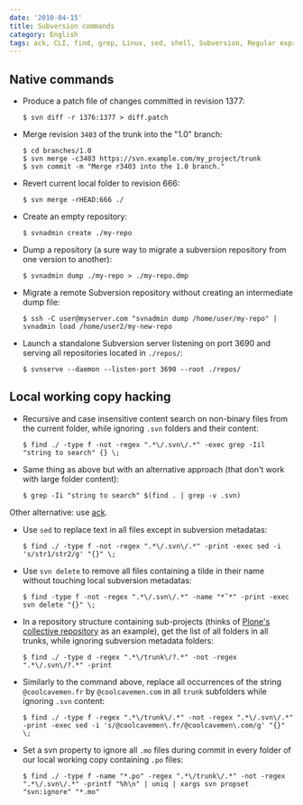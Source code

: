 ```yaml
---
date: '2010-04-15'
title: Subversion commands
category: English
tags: ack, CLI, find, grep, Linux, sed, shell, Subversion, Regular expression
---
```


## Native commands

- Produce a patch file of changes committed in revision 1377:

  ```shell-session
  $ svn diff -r 1376:1377 > diff.patch
  ```

- Merge revision `3403` of the trunk into the "1.0" branch:

  ```shell-session
  $ cd branches/1.0
  $ svn merge -c3403 https://svn.example.com/my_project/trunk
  $ svn commit -m "Merge r3403 into the 1.0 branch."
  ```

- Revert current local folder to revision 666:

  ```shell-session
  $ svn merge -rHEAD:666 ./
  ```

- Create an empty repository:

  ```shell-session
  $ svnadmin create ./my-repo
  ```

- Dump a repository (a sure way to migrate a subversion repository from one version to another):

  ```shell-session
  $ svnadmin dump ./my-repo > ./my-repo.dmp
  ```

- Migrate a remote Subversion repository without creating an intermediate dump file:

  ```shell-session
  $ ssh -C user@myserver.com "svnadmin dump /home/user/my-repo" | svnadmin load /home/user2/my-new-repo
  ```

- Launch a standalone Subversion server listening on port 3690 and serving all repositories located in `./repos/`:

  ```shell-session
  $ svnserve --daemon --listen-port 3690 --root ./repos/
  ```

## Local working copy hacking

- Recursive and case insensitive content search on non-binary files from the current folder, while ignoring `.svn` folders and their content:

  ```shell-session
  $ find ./ -type f -not -regex ".*\/.svn\/.*" -exec grep -Iil "string to search" {} \;
  ```

- Same thing as above but with an alternative approach (that don't work with large folder content):

  ```shell-session
  $ grep -Ii "string to search" $(find . | grep -v .svn)
  ```

Other alternative: use [ack](https://petdance.com/ack/).

- Use `sed` to replace text in all files except in subversion metadatas:

  ```shell-session
  $ find ./ -type f -not -regex ".*\/.svn\/.*" -print -exec sed -i 's/str1/str2/g' "{}" \;
  ```

- Use `svn delete` to remove all files containing a tilde in their name without touching local subversion metadatas:

  ```shell-session
  $ find -type f -not -regex ".*\/.svn\/.*" -name "*˜*" -print -exec svn delete "{}" \;
  ```

- In a repository structure containing sub-projects (thinks of [Plone's collective repository](https://svn.plone.org/svn/collective/) as an example), get the list of all folders in all trunks, while ignoring subversion metadata folders:

  ```shell-session
  $ find ./ -type d -regex ".*\/trunk\/?.*" -not -regex ".*\/.svn\/?.*" -print
  ```

- Similarly to the command above, replace all occurrences of the string `@coolcavemen.fr` by `@coolcavemen.com` in all `trunk` subfolders while ignoring `.svn` content:

  ```shell-session
  $ find ./ -type f -regex ".*\/trunk\/.*" -not -regex ".*\/.svn\/.*" -print -exec sed -i 's/@coolcavemen\.fr/@coolcavemen\.com/g' "{}" \;
  ```

- Set a svn property to ignore all `.mo` files during commit in every folder of our local working copy containing `.po` files:

  ```shell-session
  $ find ./ -type f -name "*.po" -regex ".*\/trunk\/.*" -not -regex ".*\/.svn\/.*" -printf "%h\n" | uniq | xargs svn propset "svn:ignore" "*.mo"
  ```
